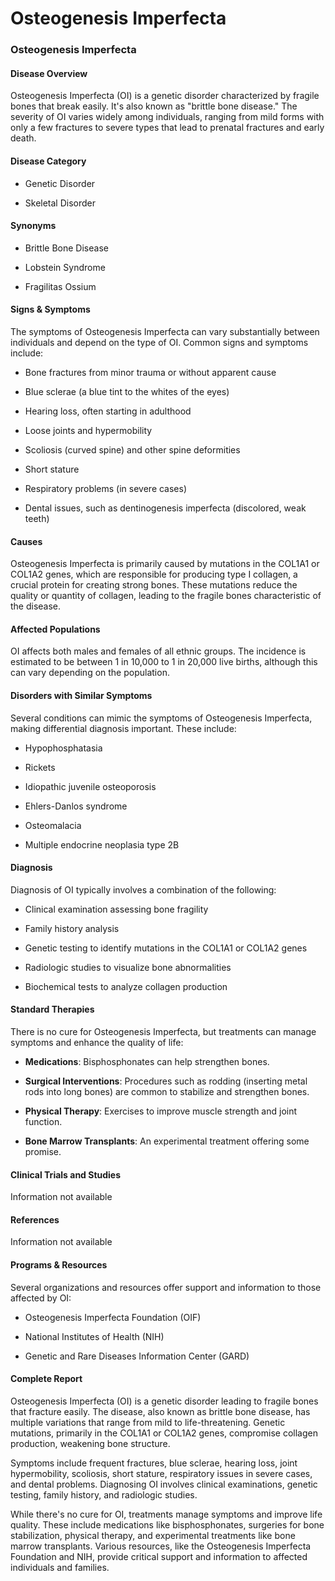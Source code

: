 # Osteogenesis Imperfecta
### Osteogenesis Imperfecta

#### Disease Overview
Osteogenesis Imperfecta (OI) is a genetic disorder characterized by fragile bones that break easily. It's also known as "brittle bone disease." The severity of OI varies widely among individuals, ranging from mild forms with only a few fractures to severe types that lead to prenatal fractures and early death.

#### Disease Category
- Genetic Disorder
- Skeletal Disorder

#### Synonyms
- Brittle Bone Disease
- Lobstein Syndrome
- Fragilitas Ossium

#### Signs & Symptoms
The symptoms of Osteogenesis Imperfecta can vary substantially between individuals and depend on the type of OI. Common signs and symptoms include:
- Bone fractures from minor trauma or without apparent cause
- Blue sclerae (a blue tint to the whites of the eyes)
- Hearing loss, often starting in adulthood
- Loose joints and hypermobility
- Scoliosis (curved spine) and other spine deformities
- Short stature
- Respiratory problems (in severe cases)
- Dental issues, such as dentinogenesis imperfecta (discolored, weak teeth)

#### Causes
Osteogenesis Imperfecta is primarily caused by mutations in the COL1A1 or COL1A2 genes, which are responsible for producing type I collagen, a crucial protein for creating strong bones. These mutations reduce the quality or quantity of collagen, leading to the fragile bones characteristic of the disease.

#### Affected Populations
OI affects both males and females of all ethnic groups. The incidence is estimated to be between 1 in 10,000 to 1 in 20,000 live births, although this can vary depending on the population.

#### Disorders with Similar Symptoms
Several conditions can mimic the symptoms of Osteogenesis Imperfecta, making differential diagnosis important. These include:
- Hypophosphatasia
- Rickets
- Idiopathic juvenile osteoporosis
- Ehlers-Danlos syndrome
- Osteomalacia
- Multiple endocrine neoplasia type 2B

#### Diagnosis
Diagnosis of OI typically involves a combination of the following:
- Clinical examination assessing bone fragility
- Family history analysis
- Genetic testing to identify mutations in the COL1A1 or COL1A2 genes
- Radiologic studies to visualize bone abnormalities
- Biochemical tests to analyze collagen production

#### Standard Therapies
There is no cure for Osteogenesis Imperfecta, but treatments can manage symptoms and enhance the quality of life:
- **Medications**: Bisphosphonates can help strengthen bones.
- **Surgical Interventions**: Procedures such as rodding (inserting metal rods into long bones) are common to stabilize and strengthen bones.
- **Physical Therapy**: Exercises to improve muscle strength and joint function.
- **Bone Marrow Transplants**: An experimental treatment offering some promise.

#### Clinical Trials and Studies
Information not available

#### References
Information not available

#### Programs & Resources
Several organizations and resources offer support and information to those affected by OI:
- Osteogenesis Imperfecta Foundation (OIF)
- National Institutes of Health (NIH)
- Genetic and Rare Diseases Information Center (GARD)

#### Complete Report
Osteogenesis Imperfecta (OI) is a genetic disorder leading to fragile bones that fracture easily. The disease, also known as brittle bone disease, has multiple variations that range from mild to life-threatening. Genetic mutations, primarily in the COL1A1 or COL1A2 genes, compromise collagen production, weakening bone structure.

Symptoms include frequent fractures, blue sclerae, hearing loss, joint hypermobility, scoliosis, short stature, respiratory issues in severe cases, and dental problems. Diagnosing OI involves clinical examinations, genetic testing, family history, and radiologic studies.

While there's no cure for OI, treatments manage symptoms and improve life quality. These include medications like bisphosphonates, surgeries for bone stabilization, physical therapy, and experimental treatments like bone marrow transplants. Various resources, like the Osteogenesis Imperfecta Foundation and NIH, provide critical support and information to affected individuals and families.
